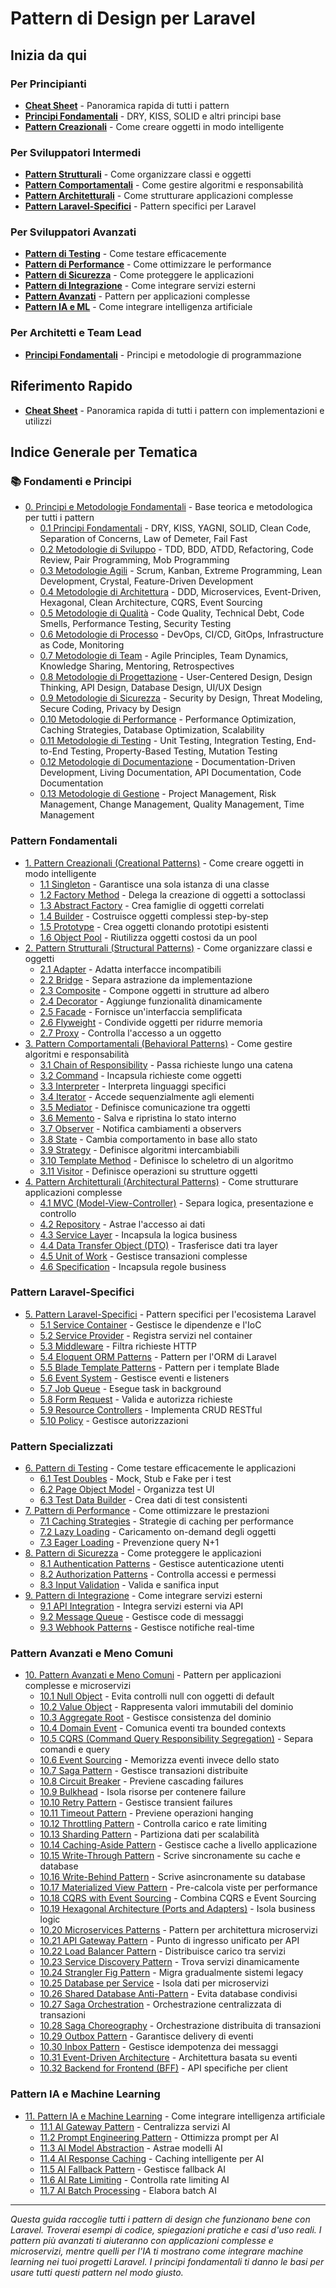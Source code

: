 # Pattern di Design per Laravel

## Inizia da qui

### Per Principianti
- [**Cheat Sheet**](CHEAT-SHEET.md) - Panoramica rapida di tutti i pattern
- [**Principi Fondamentali**](00-fondamentali/README.md) - DRY, KISS, SOLID e altri principi base
- [**Pattern Creazionali**](01-pattern-creazionali/README.md) - Come creare oggetti in modo intelligente

### Per Sviluppatori Intermedi
- [**Pattern Strutturali**](02-pattern-strutturali/) - Come organizzare classi e oggetti
- [**Pattern Comportamentali**](03-pattern-comportamentali/) - Come gestire algoritmi e responsabilità
- [**Pattern Architetturali**](04-pattern-architetturali/) - Come strutturare applicazioni complesse
- [**Pattern Laravel-Specifici**](05-pattern-laravel-specifici/) - Pattern specifici per Laravel

### Per Sviluppatori Avanzati
- [**Pattern di Testing**](06-pattern-testing/) - Come testare efficacemente
- [**Pattern di Performance**](07-pattern-performance/) - Come ottimizzare le performance
- [**Pattern di Sicurezza**](08-pattern-sicurezza/) - Come proteggere le applicazioni
- [**Pattern di Integrazione**](09-pattern-integrazione/) - Come integrare servizi esterni
- [**Pattern Avanzati**](10-pattern-avanzati/) - Pattern per applicazioni complesse
- [**Pattern IA e ML**](11-pattern-ia-ml/) - Come integrare intelligenza artificiale

### Per Architetti e Team Lead
- [**Principi Fondamentali**](00-fondamentali/README.md) - Principi e metodologie di programmazione

## Riferimento Rapido
- [**Cheat Sheet**](CHEAT-SHEET.md) - Panoramica rapida di tutti i pattern con implementazioni e utilizzi

## Indice Generale per Tematica

### 📚 **Fondamenti e Principi**
- [0. Principi e Metodologie Fondamentali](00-fondamentali/README.md) - Base teorica e metodologica per tutti i pattern
  - [0.1 Principi Fondamentali](00-fondamentali/README.md#principi-fondamentali) - DRY, KISS, YAGNI, SOLID, Clean Code, Separation of Concerns, Law of Demeter, Fail Fast
  - [0.2 Metodologie di Sviluppo](00-fondamentali/README.md#metodologie-di-sviluppo) - TDD, BDD, ATDD, Refactoring, Code Review, Pair Programming, Mob Programming
  - [0.3 Metodologie Agili](00-fondamentali/README.md#metodologie-agili) - Scrum, Kanban, Extreme Programming, Lean Development, Crystal, Feature-Driven Development
  - [0.4 Metodologie di Architettura](00-fondamentali/README.md#metodologie-di-architettura) - DDD, Microservices, Event-Driven, Hexagonal, Clean Architecture, CQRS, Event Sourcing
  - [0.5 Metodologie di Qualità](00-fondamentali/README.md#metodologie-di-qualità) - Code Quality, Technical Debt, Code Smells, Performance Testing, Security Testing
  - [0.6 Metodologie di Processo](00-fondamentali/README.md#metodologie-di-processo) - DevOps, CI/CD, GitOps, Infrastructure as Code, Monitoring
  - [0.7 Metodologie di Team](00-fondamentali/README.md#metodologie-di-team) - Agile Principles, Team Dynamics, Knowledge Sharing, Mentoring, Retrospectives
  - [0.8 Metodologie di Progettazione](00-fondamentali/README.md#metodologie-di-progettazione) - User-Centered Design, Design Thinking, API Design, Database Design, UI/UX Design
  - [0.9 Metodologie di Sicurezza](00-fondamentali/README.md#metodologie-di-sicurezza) - Security by Design, Threat Modeling, Secure Coding, Privacy by Design
  - [0.10 Metodologie di Performance](00-fondamentali/README.md#metodologie-di-performance) - Performance Optimization, Caching Strategies, Database Optimization, Scalability
  - [0.11 Metodologie di Testing](00-fondamentali/README.md#metodologie-di-testing) - Unit Testing, Integration Testing, End-to-End Testing, Property-Based Testing, Mutation Testing
  - [0.12 Metodologie di Documentazione](00-fondamentali/README.md#metodologie-di-documentazione) - Documentation-Driven Development, Living Documentation, API Documentation, Code Documentation
  - [0.13 Metodologie di Gestione](00-fondamentali/README.md#metodologie-di-gestione) - Project Management, Risk Management, Change Management, Quality Management, Time Management

### Pattern Fondamentali
- [1. Pattern Creazionali (Creational Patterns)](01-pattern-creazionali/README.md) - Come creare oggetti in modo intelligente
  - [1.1 Singleton](01-pattern-creazionali/01-singleton/singleton-pattern.md) - Garantisce una sola istanza di una classe
  - [1.2 Factory Method](01-pattern-creazionali/02-factory-method/factory-method-pattern.md) - Delega la creazione di oggetti a sottoclassi
  - [1.3 Abstract Factory](01-pattern-creazionali/03-abstract-factory/abstract-factory-pattern.md) - Crea famiglie di oggetti correlati
  - [1.4 Builder](01-pattern-creazionali/04-builder/builder-pattern.md) - Costruisce oggetti complessi step-by-step
  - [1.5 Prototype](01-pattern-creazionali/05-prototype/prototype-pattern.md) - Crea oggetti clonando prototipi esistenti
  - [1.6 Object Pool](01-pattern-creazionali/06-object-pool/object-pattern.md) - Riutilizza oggetti costosi da un pool
- [2. Pattern Strutturali (Structural Patterns)](02-pattern-strutturali/) - Come organizzare classi e oggetti
  - [2.1 Adapter](02-pattern-strutturali/01-adapter/) - Adatta interfacce incompatibili
  - [2.2 Bridge](02-pattern-strutturali/02-bridge/) - Separa astrazione da implementazione
  - [2.3 Composite](02-pattern-strutturali/03-composite/) - Compone oggetti in strutture ad albero
  - [2.4 Decorator](02-pattern-strutturali/04-decorator/) - Aggiunge funzionalità dinamicamente
  - [2.5 Facade](02-pattern-strutturali/05-facade/) - Fornisce un'interfaccia semplificata
  - [2.6 Flyweight](02-pattern-strutturali/06-flyweight/) - Condivide oggetti per ridurre memoria
  - [2.7 Proxy](02-pattern-strutturali/07-proxy/) - Controlla l'accesso a un oggetto
- [3. Pattern Comportamentali (Behavioral Patterns)](03-pattern-comportamentali/) - Come gestire algoritmi e responsabilità
  - [3.1 Chain of Responsibility](03-pattern-comportamentali/01-chain-of-responsibility/) - Passa richieste lungo una catena
  - [3.2 Command](03-pattern-comportamentali/02-command/) - Incapsula richieste come oggetti
  - [3.3 Interpreter](03-pattern-comportamentali/03-interpreter/) - Interpreta linguaggi specifici
  - [3.4 Iterator](03-pattern-comportamentali/04-iterator/) - Accede sequenzialmente agli elementi
  - [3.5 Mediator](03-pattern-comportamentali/05-mediator/) - Definisce comunicazione tra oggetti
  - [3.6 Memento](03-pattern-comportamentali/06-memento/) - Salva e ripristina lo stato interno
  - [3.7 Observer](03-pattern-comportamentali/07-observer/) - Notifica cambiamenti a observers
  - [3.8 State](03-pattern-comportamentali/08-state/) - Cambia comportamento in base allo stato
  - [3.9 Strategy](03-pattern-comportamentali/09-strategy/) - Definisce algoritmi intercambiabili
  - [3.10 Template Method](03-pattern-comportamentali/10-template-method/) - Definisce lo scheletro di un algoritmo
  - [3.11 Visitor](03-pattern-comportamentali/11-visitor/) - Definisce operazioni su strutture oggetti
- [4. Pattern Architetturali (Architectural Patterns)](04-pattern-architetturali/) - Come strutturare applicazioni complesse
  - [4.1 MVC (Model-View-Controller)](04-pattern-architetturali/01-mvc/) - Separa logica, presentazione e controllo
  - [4.2 Repository](04-pattern-architetturali/02-repository/) - Astrae l'accesso ai dati
  - [4.3 Service Layer](04-pattern-architetturali/03-service-layer/) - Incapsula la logica business
  - [4.4 Data Transfer Object (DTO)](04-pattern-architetturali/04-dto/) - Trasferisce dati tra layer
  - [4.5 Unit of Work](04-pattern-architetturali/05-unit-of-work/) - Gestisce transazioni complesse
  - [4.6 Specification](04-pattern-architetturali/06-specification/) - Incapsula regole business

### Pattern Laravel-Specifici
- [5. Pattern Laravel-Specifici](05-pattern-laravel-specifici/) - Pattern specifici per l'ecosistema Laravel
  - [5.1 Service Container](05-pattern-laravel-specifici/01-service-container/) - Gestisce le dipendenze e l'IoC
  - [5.2 Service Provider](05-pattern-laravel-specifici/02-service-provider/) - Registra servizi nel container
  - [5.3 Middleware](05-pattern-laravel-specifici/03-middleware/) - Filtra richieste HTTP
  - [5.4 Eloquent ORM Patterns](05-pattern-laravel-specifici/04-eloquent-orm/) - Pattern per l'ORM di Laravel
  - [5.5 Blade Template Patterns](05-pattern-laravel-specifici/05-blade-templates/) - Pattern per i template Blade
  - [5.6 Event System](05-pattern-laravel-specifici/06-event-system/) - Gestisce eventi e listeners
  - [5.7 Job Queue](05-pattern-laravel-specifici/07-job-queue/) - Esegue task in background
  - [5.8 Form Request](05-pattern-laravel-specifici/08-form-request/) - Valida e autorizza richieste
  - [5.9 Resource Controllers](05-pattern-laravel-specifici/09-resource-controllers/) - Implementa CRUD RESTful
  - [5.10 Policy](05-pattern-laravel-specifici/10-policy/) - Gestisce autorizzazioni

### Pattern Specializzati
- [6. Pattern di Testing](06-pattern-testing/) - Come testare efficacemente le applicazioni
  - [6.1 Test Doubles](06-pattern-testing/01-test-doubles/) - Mock, Stub e Fake per i test
  - [6.2 Page Object Model](06-pattern-testing/02-page-object-model/) - Organizza test UI
  - [6.3 Test Data Builder](06-pattern-testing/03-test-data-builder/) - Crea dati di test consistenti
- [7. Pattern di Performance](07-pattern-performance/) - Come ottimizzare le prestazioni
  - [7.1 Caching Strategies](07-pattern-performance/01-caching-strategies/) - Strategie di caching per performance
  - [7.2 Lazy Loading](07-pattern-performance/02-lazy-loading/) - Caricamento on-demand degli oggetti
  - [7.3 Eager Loading](07-pattern-performance/03-eager-loading/) - Prevenzione query N+1
- [8. Pattern di Sicurezza](08-pattern-sicurezza/) - Come proteggere le applicazioni
  - [8.1 Authentication Patterns](08-pattern-sicurezza/01-authentication/) - Gestisce autenticazione utenti
  - [8.2 Authorization Patterns](08-pattern-sicurezza/02-authorization/) - Controlla accessi e permessi
  - [8.3 Input Validation](08-pattern-sicurezza/03-input-validation/) - Valida e sanifica input
- [9. Pattern di Integrazione](09-pattern-integrazione/) - Come integrare servizi esterni
  - [9.1 API Integration](09-pattern-integrazione/01-api-integration/) - Integra servizi esterni via API
  - [9.2 Message Queue](09-pattern-integrazione/02-message-queue/) - Gestisce code di messaggi
  - [9.3 Webhook Patterns](09-pattern-integrazione/03-webhook-patterns/) - Gestisce notifiche real-time

### Pattern Avanzati e Meno Comuni
- [10. Pattern Avanzati e Meno Comuni](10-pattern-avanzati/) - Pattern per applicazioni complesse e microservizi
  - [10.1 Null Object](10-pattern-avanzati/01-null-object/null-object-pattern.md) - Evita controlli null con oggetti di default
  - [10.2 Value Object](10-pattern-avanzati/02-value-object/value-object-pattern.md) - Rappresenta valori immutabili del dominio
  - [10.3 Aggregate Root](10-pattern-avanzati/03-aggregate-root/aggregate-root-pattern.md) - Gestisce consistenza del dominio
  - [10.4 Domain Event](10-pattern-avanzati/04-domain-event/domain-event-pattern.md) - Comunica eventi tra bounded contexts
  - [10.5 CQRS (Command Query Responsibility Segregation)](10-pattern-avanzati/05-cqrs/) - Separa comandi e query
  - [10.6 Event Sourcing](10-pattern-avanzati/06-event-sourcing/) - Memorizza eventi invece dello stato
  - [10.7 Saga Pattern](10-pattern-avanzati/07-saga-pattern/) - Gestisce transazioni distribuite
  - [10.8 Circuit Breaker](10-pattern-avanzati/08-circuit-breaker/) - Previene cascading failures
  - [10.9 Bulkhead](10-pattern-avanzati/09-bulkhead/) - Isola risorse per contenere failure
  - [10.10 Retry Pattern](10-pattern-avanzati/10-retry-pattern/) - Gestisce transient failures
  - [10.11 Timeout Pattern](10-pattern-avanzati/11-timeout-pattern/) - Previene operazioni hanging
  - [10.12 Throttling Pattern](10-pattern-avanzati/12-throttling-pattern/) - Controlla carico e rate limiting
  - [10.13 Sharding Pattern](10-pattern-avanzati/13-sharding-pattern/) - Partiziona dati per scalabilità
  - [10.14 Caching-Aside Pattern](10-pattern-avanzati/14-caching-aside/) - Gestisce cache a livello applicazione
  - [10.15 Write-Through Pattern](10-pattern-avanzati/15-write-through/) - Scrive sincronamente su cache e database
  - [10.16 Write-Behind Pattern](10-pattern-avanzati/16-write-behind/) - Scrive asincronamente su database
  - [10.17 Materialized View Pattern](10-pattern-avanzati/17-materialized-view/) - Pre-calcola viste per performance
  - [10.18 CQRS with Event Sourcing](10-pattern-avanzati/18-cqrs-event-sourcing/) - Combina CQRS e Event Sourcing
  - [10.19 Hexagonal Architecture (Ports and Adapters)](10-pattern-avanzati/19-hexagonal-architecture/) - Isola business logic
  - [10.20 Microservices Patterns](10-pattern-avanzati/20-microservices/) - Pattern per architettura microservizi
  - [10.21 API Gateway Pattern](10-pattern-avanzati/21-api-gateway/) - Punto di ingresso unificato per API
  - [10.22 Load Balancer Pattern](10-pattern-avanzati/22-load-balancer/) - Distribuisce carico tra servizi
  - [10.23 Service Discovery Pattern](10-pattern-avanzati/23-service-discovery/) - Trova servizi dinamicamente
  - [10.24 Strangler Fig Pattern](10-pattern-avanzati/24-strangler-fig/) - Migra gradualmente sistemi legacy
  - [10.25 Database per Service](10-pattern-avanzati/25-database-per-service/) - Isola dati per microservizi
  - [10.26 Shared Database Anti-Pattern](10-pattern-avanzati/26-shared-database-antipattern/) - Evita database condivisi
  - [10.27 Saga Orchestration](10-pattern-avanzati/27-saga-orchestration/) - Orchestrazione centralizzata di transazioni
  - [10.28 Saga Choreography](10-pattern-avanzati/28-saga-choreography/) - Orchestrazione distribuita di transazioni
  - [10.29 Outbox Pattern](10-pattern-avanzati/29-outbox-pattern/) - Garantisce delivery di eventi
  - [10.30 Inbox Pattern](10-pattern-avanzati/30-inbox-pattern/) - Gestisce idempotenza dei messaggi
  - [10.31 Event-Driven Architecture](10-pattern-avanzati/31-event-driven-architecture/) - Architettura basata su eventi
  - [10.32 Backend for Frontend (BFF)](10-pattern-avanzati/32-backend-for-frontend/) - API specifiche per client

### Pattern IA e Machine Learning
- [11. Pattern IA e Machine Learning](11-pattern-ia-ml/) - Come integrare intelligenza artificiale
  - [11.1 AI Gateway Pattern](11-pattern-ia-ml/01-ai-gateway/ai-gateway-pattern.md) - Centralizza servizi AI
  - [11.2 Prompt Engineering Pattern](11-pattern-ia-ml/02-prompt-engineering/prompt-engineering-pattern.md) - Ottimizza prompt per AI
  - [11.3 AI Model Abstraction](11-pattern-ia-ml/03-ai-model-abstraction/ai-model-abstraction-pattern.md) - Astrae modelli AI
  - [11.4 AI Response Caching](11-pattern-ia-ml/04-ai-response-caching/ai-response-caching-pattern.md) - Caching intelligente per AI
  - [11.5 AI Fallback Pattern](11-pattern-ia-ml/05-ai-fallback/ai-fallback-pattern.md) - Gestisce fallback AI
  - [11.6 AI Rate Limiting](11-pattern-ia-ml/06-ai-rate-limiting/ai-rate-limiting-pattern.md) - Controlla rate limiting AI
  - [11.7 AI Batch Processing](11-pattern-ia-ml/07-ai-batch-processing/ai-batch-processing-pattern.md) - Elabora batch AI


---

*Questa guida raccoglie tutti i pattern di design che funzionano bene con Laravel. Troverai esempi di codice, spiegazioni pratiche e casi d'uso reali. I pattern più avanzati ti aiuteranno con applicazioni complesse e microservizi, mentre quelli per l'IA ti mostrano come integrare machine learning nei tuoi progetti Laravel. I principi fondamentali ti danno le basi per usare tutti questi pattern nel modo giusto.*

